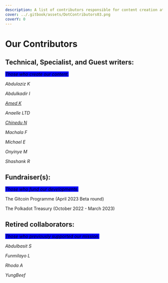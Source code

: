 ```yaml
---
description: A list of contributors responsible for content creation at Dot.alert().
cover: ../.gitbook/assets/DotContributors03.png
coverY: 0
---
```


# Our Contributors

## Technical, Specialist, and Guest writers:

_<mark style="background-color:blue;">Those who create our content.</mark>_

_Abdulaziz K_

_Abdulkadir I_

[_Amed K_](https://twitter.com/Abdulra49391530)

_Anaelle LTD_

[_Chinedu N_](https://twitter.com/iam\_combi16)

_Machala F_

_Michael E_

_Onyinye M_

_Shashank R_



## **Fundraiser(s):**

_<mark style="background-color:blue;">Those who fund our developments.</mark>_

The Gitcoin Programme (April 2023 Beta round)

The Polkadot Treasury (October 2022 - March 2023)



## Retired collaborators:

_<mark style="background-color:blue;">Those who previously supported our mission.</mark>_

_Abdulbasit S_

_Funmilayo L_

_Rhoda A_

_YungBeef_

